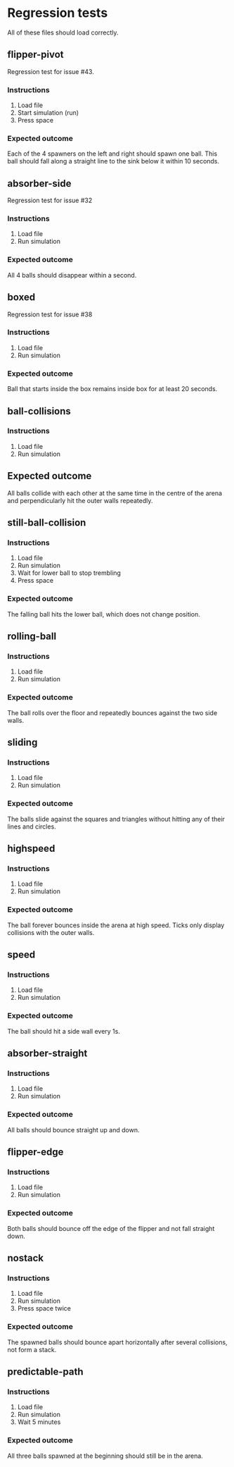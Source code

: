 # Regression tests

All of these files should load correctly.

## flipper-pivot

Regression test for issue #43.

### Instructions
1. Load file
2. Start simulation (run)
3. Press space

### Expected outcome

Each of the 4 spawners on the left and right should spawn one ball. This ball
should fall along a straight line to the sink below it within 10 seconds.


## absorber-side

Regression test for issue #32

### Instructions

1. Load file
2. Run simulation

### Expected outcome

All 4 balls should disappear within a second.


## boxed

Regression test for issue #38

### Instructions

1. Load file
2. Run simulation

### Expected outcome

Ball that starts inside the box remains inside box for at least 20 seconds.

## ball-collisions

### Instructions

1. Load file
2. Run simulation

## Expected outcome

All balls collide with each other at the same time in the centre of the arena
and perpendicularly hit the outer walls repeatedly.

## still-ball-collision

### Instructions

1. Load file
2. Run simulation
3. Wait for lower ball to stop trembling
4. Press space

### Expected outcome

The falling ball hits the lower ball, which does not change position.

## rolling-ball

### Instructions

1. Load file
2. Run simulation

### Expected outcome

The ball rolls over the floor and repeatedly bounces against the two side walls.

## sliding

### Instructions

1. Load file
2. Run simulation

### Expected outcome

The balls slide against the squares and triangles without hitting any of their
lines and circles.

## highspeed

### Instructions

1. Load file
2. Run simulation

### Expected outcome

The ball forever bounces inside the arena at high speed. Ticks only display
collisions with the outer walls.

## speed

### Instructions

1. Load file
2. Run simulation

### Expected outcome

The ball should hit a side wall every 1s.


## absorber-straight

### Instructions

1. Load file
2. Run simulation

### Expected outcome

All balls should bounce straight up and down.


## flipper-edge

### Instructions

1. Load file
2. Run simulation

### Expected outcome

Both balls should bounce off the edge of the flipper and not fall straight down.


## nostack

### Instructions

1. Load file
2. Run simulation
3. Press space twice

### Expected outcome

The spawned balls should bounce apart horizontally after several collisions,
not form a stack.


## predictable-path

### Instructions

1. Load file
2. Run simulation
3. Wait 5 minutes

### Expected outcome

All three balls spawned at the beginning should still be in the arena.
